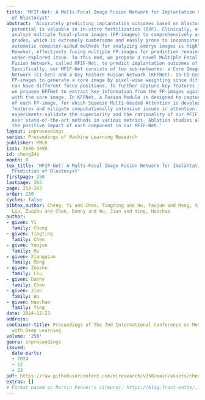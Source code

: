 ```yaml
---
title: 'MFIF-Net: A Multi-Focal Image Fusion Network for Implantation Outcome Prediction
  of Blastocyst'
abstract: 'Accurately predicting implantation outcomes based on blastocyst developmental
  potential is valuable in in-vitro fertilization (IVF). Clinically, embryologists
  analyze multiple focal-plane images (FP-images) to comprehensively assess embryo
  grades, which is extremely cumbersome and easily prone to inconsistency. Developing
  automatic computer-aided methods for analyzing embryo images is highly desirable.
  However, effectively fusing multiple FP-images for prediction remains a largely
  under-explored issue. To this end, we propose a novel Multiple Focal-plane Image
  Fusion Network, called MFIF-Net, to predict implantation outcomes of blastocyst.
  Specifically, our MFIF-Net consists of two sub-networks: a Core Image Generation
  Network (CI-Gen) and a Key Feature Fusion Network (KFFNet). In CI-Gen, we fuse multiple
  FP-images to generate a core image by pixel-wise weighting since different FP-images
  can have different focus positions. To further capture key features in each FP-image,
  we propose KFFNet to extract key information from the FP-images again and fuse them
  with the core image. In KFFNet, a Fusion Module is designed to capture key information
  of each FP-image, for which Squeeze Multi-Headed Attention is developed to exchange
  features and mitigate computationally intensive issues in attention. Comprehensive
  experiments validate the superiority and the rationality of our MFIF-Net approach
  over state-of-the-art methods in various metrics. Ablation studies also confirm
  the positive impact of each component in our MFIF-Net.'
layout: inproceedings
series: Proceedings of Machine Learning Research
publisher: PMLR
issn: 2640-3498
id: cheng24a
month: 0
tex_title: 'MFIF-Net: A Multi-Focal Image Fusion Network for Implantation Outcome
  Prediction of Blastocyst'
firstpage: 250
lastpage: 262
page: 250-262
order: 250
cycles: false
bibtex_author: Cheng, Yi and Chen, Tingting and Hu, Yaojun and Meng, Xiangqian and
  Liu, Zuozhu and Chen, Danny and Wu, Jian and Ying, Haochao
author:
- given: Yi
  family: Cheng
- given: Tingting
  family: Chen
- given: Yaojun
  family: Hu
- given: Xiangqian
  family: Meng
- given: Zuozhu
  family: Liu
- given: Danny
  family: Chen
- given: Jian
  family: Wu
- given: Haochao
  family: Ying
date: 2024-12-23
address:
container-title: Proceedings of The 7nd International Conference on Medical Imaging
  with Deep Learning
volume: '250'
genre: inproceedings
issued:
  date-parts:
  - 2024
  - 12
  - 23
pdf: https://raw.githubusercontent.com/mlresearch/v250/main/assets/cheng24a/cheng24a.pdf
extras: []
# Format based on Martin Fenner's citeproc: https://blog.front-matter.io/posts/citeproc-yaml-for-bibliographies/
---
```

